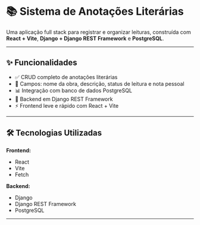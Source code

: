 # 📚 Sistema de Anotações Literárias

Uma aplicação full stack para registrar e organizar leituras, construída com **React + Vite**, **Django + Django REST Framework** e **PostgreSQL**.

---

## ✨ Funcionalidades

- ✅ CRUD completo de anotações literárias
- 📝 Campos: nome da obra, descrição, status de leitura e nota pessoal
- 📊 Integração com banco de dados PostgreSQL
- 🔄 Backend em Django REST Framework
- ⚡ Frontend leve e rápido com React + Vite

---

## 🛠️ Tecnologias Utilizadas

**Frontend:**
- React
- Vite
- Fetch

**Backend:**
- Django
- Django REST Framework
- PostgreSQL

---

